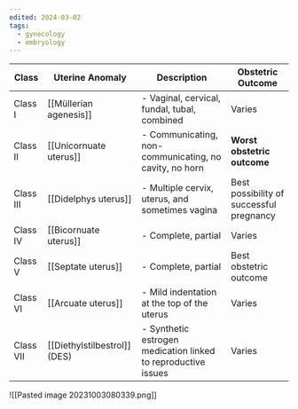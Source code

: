 ```yaml
---
edited: 2024-03-02
tags:
  - gynecology
  - embryology
---
```


| Class     | Uterine Anomaly              | Description                                                   | Obstetric Outcome                        |
| --------- | ---------------------------- | ------------------------------------------------------------- | ---------------------------------------- |
| Class I   | [[Müllerian agenesis]]       | - Vaginal, cervical, fundal, tubal, combined                  | Varies                                   |
| Class II  | [[Unicornuate uterus]]       | - Communicating, non-communicating, no cavity, no horn        | **Worst obstetric outcome**              |
| Class III | [[Didelphys uterus]]         | - Multiple cervix, uterus, and sometimes vagina               | Best possibility of successful pregnancy |
| Class IV  | [[Bicornuate uterus]]        | - Complete, partial                                           | Varies                                   |
| Class V   | [[Septate uterus]]           | - Complete, partial                                           | Best obstetric outcome                   |
| Class VI  | [[Arcuate uterus]]           | - Mild indentation at the top of the uterus                   | Varies                                   |
| Class VII | [[Diethylstilbestrol]] (DES) | - Synthetic estrogen medication linked to reproductive issues | Varies                                   |


![[Pasted image 20231003080339.png]]
